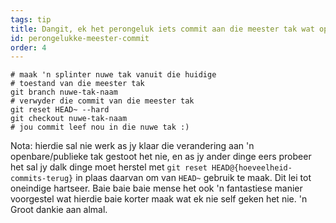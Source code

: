 ```yaml
---
tags: tip
title: Dangit, ek het perongeluk iets commit aan die meester tak wat op 'n splinter nuwe tak moes gewees het!
id: perongelukke-meester-commit
order: 4
---
```


```git
# maak 'n splinter nuwe tak vanuit die huidige 
# toestand van die meester tak
git branch nuwe-tak-naam
# verwyder die commit van die meester tak
git reset HEAD~ --hard
git checkout nuwe-tak-naam
# jou commit leef nou in die nuwe tak :)
```


Nota: hierdie sal nie werk as jy klaar die verandering aan 'n openbare/publieke tak gestoot het nie, en as jy ander dinge eers probeer het sal jy dalk dinge moet herstel met `git reset HEAD@{hoeveelheid-commits-terug}` in plaas daarvan om van `HEAD~` gebruik te maak. Dit lei tot oneindige hartseer. Baie baie baie mense het ook 'n fantastiese manier voorgestel wat hierdie baie korter maak wat ek nie self geken het nie. 'n Groot dankie aan almal.